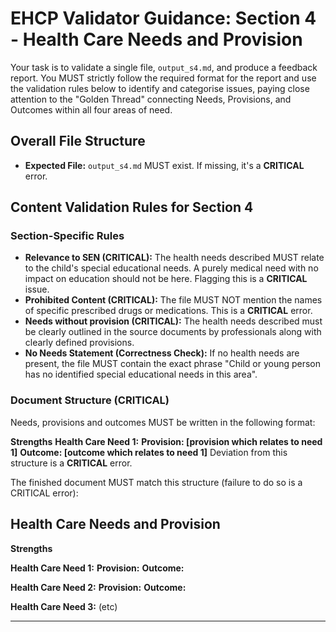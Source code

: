 # EHCP Validator Guidance: Section 4 - Health Care Needs and Provision

Your task is to validate a single file, `output_s4.md`, and produce a feedback report.
You MUST strictly follow the required format for the report and use the validation rules below to identify and categorise issues, paying close attention to the "Golden Thread" connecting Needs, Provisions, and Outcomes within all four areas of need.


## Overall File Structure 

*   **Expected File:** `output_s4.md` MUST exist. If missing, it's a **CRITICAL** error.

## Content Validation Rules for Section 4

### Section-Specific Rules

*   **Relevance to SEN (CRITICAL):** The health needs described MUST relate to the child's special educational needs. A purely medical need with no impact on education should not be here. Flagging this is a **CRITICAL** issue.
*   **Prohibited Content (CRITICAL):** The file MUST NOT mention the names of specific prescribed drugs or medications. This is a **CRITICAL** error.
*   **Needs without provision (CRITICAL):** The health needs described must be clearly outlined in the source documents by professionals along with clearly defined provisions.
*   **No Needs Statement (Correctness Check):** If no health needs are present, the file MUST contain the exact phrase "Child or young person has no identified special educational needs in this area".

### Document Structure (CRITICAL)
Needs, provisions and outcomes MUST be written in the following format:

**Strengths**
**Health Care Need 1:**
**Provision: [provision which relates to need 1]**
**Outcome: [outcome which relates to need 1]**
Deviation from this structure is a **CRITICAL** error.

The finished document MUST match this structure (failure to do so is a CRITICAL error):

## Health Care Needs and Provision
**Strengths**

**Health Care Need 1:**
**Provision:**
**Outcome:**

**Health Care Need 2:**
**Provision:**
**Outcome:**

**Health Care Need 3:** (etc)

---
